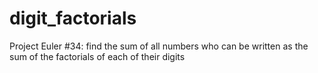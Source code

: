 # digit_factorials
Project Euler #34: find the sum of all numbers who can be written as the sum of the factorials of each of their digits
